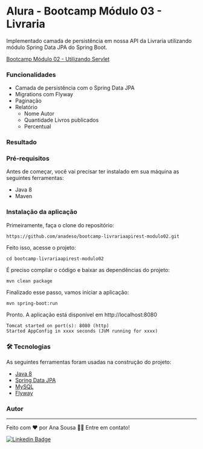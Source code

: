 # Alura - Bootcamp Módulo 03 - Livraria 

<p>Implementado camada de persistência em nossa API da Livraria utilizando módulo Spring Data JPA do Spring Boot.

[Bootcamp Módulo 02 - Utilizando Servlet](https://github.com/anadeso/bootcamp-modulo01-livraria)

### Funcionalidades
- Camada de persistência com o Spring Data JPA
- Migrations com Flyway
- Paginação 
- Relatório 
  - Nome Autor
  - Quantidade Livros publicados
  - Percentual
 
### Resultado






### Pré-requisitos

Antes de começar, você vai precisar ter instalado em sua máquina as seguintes ferramentas:

- Java 8
- Maven 

### Instalação da aplicação

Primeiramente, faça o clone do repositório:
```
https://github.com/anadeso/bootcamp-livrariaapirest-modulo02.git
```
Feito isso, acesse o projeto:
```
cd bootcamp-livrariaapirest-modulo02
```
É preciso compilar o código e baixar as dependências do projeto:
```
mvn clean package
```
Finalizado esse passo, vamos iniciar a aplicação:
```
mvn spring-boot:run
```
Pronto. A aplicação está disponível em http://localhost:8080
```
Tomcat started on port(s): 8080 (http)
Started AppConfig in xxxx seconds (JVM running for xxxx)
```

### 🛠 Tecnologias

As seguintes ferramentas foram usadas na construção do projeto:

- [Java 8](https://www.oracle.com/br/java/technologies/javase/javase-jdk8-downloads.html)
- [Spring Data JPA](https://spring.io/projects/spring-boot) 
- [MySQL](https://docs.spring.io/spring-framework/docs/current/reference/html/web.html#mvc)  
- [Flyway](https://docs.spring.io/spring-framework/docs/current/reference/html/web.html#mvc)  

### Autor
---
Feito com ❤️ por Ana Sousa 👋🏽 Entre em contato!

[![Linkedin Badge](https://img.shields.io/badge/-Ana-blue?style=flat-square&logo=Linkedin&logoColor=white&link=https://www.linkedin.com/in/ana-sousa-1841a6104/)](https://www.linkedin.com/in/ana-sousa-1841a6104/)

